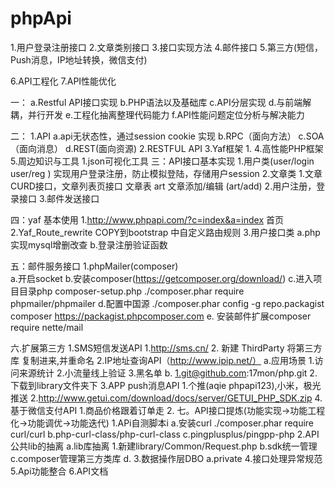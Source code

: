 # phpApi
1.用户登录注册接口
2.文章类别接口
3.接口实现方法
4.邮件接口
5.第三方(短信，Push消息，IP地址转换，微信支付)

6.API工程化
7.API性能优化

一：
a.Restful API接口实现
b.PHP语法以及基础库
c.API分层实现
d.与前端解耦，并行开发
e.工程化抽离整理代码能力
f.API性能问题定位分析与解决能力

二：
1.API
	a.api无状态性，通过session cookie 实现
	b.RPC（面向方法）
	c.SOA（面向消息）
	d.REST(面向资源)
2.RESTFUL API
3.Yaf框架
	1.
4.高性能PHP框架
5.周边知识与工具
	1.json可视化工具
三：API接口基本实现
	1.用户类(user/login user/reg )
		实现用户登录注册，防止模拟登陆，存储用户session
	2.文章类
		1.文章CURD接口，文章列表页接口
			文章表 art
			文章添加/编辑 (art/add)
		2.用户注册，登录接口
		3.邮件发送接口

四：yaf 基本使用
    1.http://www.phpapi.com/?c=index&a=index 首页
    2.Yaf_Route_rewrite COPY到bootstrap 中自定义路由规则
    3.用户接口类
        a.php实现mysql增删改查
        b.登录注册验证函数 

五：邮件服务接口
		1.phpMailer(composer)		
			a.开启socket
			b.安装composer(https://getcomposer.org/download/)
			c.进入项目目录php composer-setup.php
			 ./composer.phar require phpmailer/phpmailer
			d.配置中国源
					./composer.phar config -g repo.packagist composer https://packagist.phpcomposer.com
			   e. 安装邮件扩展composer require nette/mail

六.扩展第三方
	1.SMS短信发送API
		1.http://sms.cn/
		2. 新建 ThirdParty 将第三方库 复制进来,并重命名
	2.IP地址查询API（http://www.ipip.net/）
		a.应用场景
			1.访问来源统计
			2.小流量线上验证
			3.黑名单
		b.
			1.git@github.com:17mon/php.git
			2.下载到library文件夹下
	3.APP push消息API
		1.个推(aqie phpapi123),小米，极光推送
		2.http://www.getui.com/download/docs/server/GETUI_PHP_SDK.zip 
	4.基于微信支付API
		1.商品价格跟着订单走
		2.
七。API接口提炼(功能实现->功能工程化->功能调优->功能迭代)
	1.APi自测脚本i
		a.安装curl ./composer.phar require curl/curl
		b.php-curl-class/php-curl-class
		c.pingplusplus/pingpp-php
	2.API公共lib的抽离
		a.lib库抽离
			1.新建library/Common/Request.php
		b.sdk统一管理
		c.composer管理第三方类库
		d.
	3.数据操作层DBO
		a.private
	4.接口处理异常规范
	5.Api功能整合
	6.API文档
